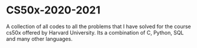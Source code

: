 # CS50x-2020-2021

A collection of all codes to all the problems that I have solved for the course cs50x offered by Harvard University.
Its a combination of C, Python, SQL and many other languages.
